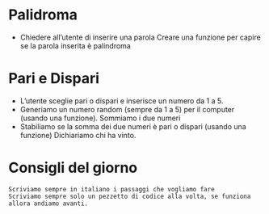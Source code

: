# Palidroma
- Chiedere all’utente di inserire una parola Creare una funzione per capire se la parola inserita è palindroma

# Pari e Dispari
- L’utente sceglie pari o dispari e inserisce un numero da 1 a 5.
- Generiamo un numero random (sempre da 1 a 5) per il computer (usando una funzione). Sommiamo i due numeri
- Stabiliamo se la somma dei due numeri è pari o dispari (usando una funzione) Dichiariamo chi ha vinto.

# Consigli del giorno
    Scriviamo sempre in italiano i passaggi che vogliamo fare
    Scriviamo sempre solo un pezzetto di codice alla volta, se funziona allora andiamo avanti.